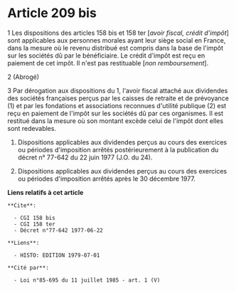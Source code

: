 # Article 209 bis

1  Les dispositions des articles 158 bis et 158 ter [*avoir fiscal, crédit d'impôt*] sont applicables aux personnes morales
ayant leur siège social en France, dans la mesure où le revenu distribué est compris dans la base de l'impôt sur les sociétés
dû par le bénéficiaire. Le crédit d'impôt est reçu en paiement de cet impôt. Il n'est pas restituable [*non remboursement*].

2  (Abrogé)

3  Par dérogation aux dispositions du 1, l'avoir fiscal attaché aux dividendes des sociétés françaises perçus par les caisses
de retraite et de prévoyance (1) et par les fondations et associations reconnues d'utilité publique (2) est reçu en paiement
de l'impôt sur les sociétés dû par ces organismes. Il est restitué dans la mesure où son montant excède celui de l'impôt dont
elles sont redevables.

1)  Dispositions applicables aux dividendes perçus au cours des exercices ou périodes d'imposition arrêtés postérieurement à
la publication du décret n° 77-642 du 22 juin 1977 (J.O. du 24).

2)  Dispositions applicables aux dividendes perçus au cours des exercices ou périodes d'imposition arrêtés après le 30
décembre 1977.

**Liens relatifs à cet article**

	**Cite**:

	  - CGI 158 bis
	  - CGI 158 ter
	  - Décret n°77-642 1977-06-22

	**Liens**:

	  - HISTO: EDITION 1979-07-01

	**Cité par**:

	  - Loi n°85-695 du 11 juillet 1985 - art. 1 (V)

